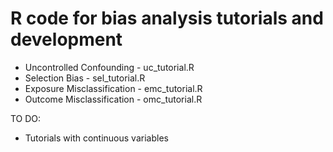 # R code for bias analysis tutorials and development

* Uncontrolled Confounding - uc_tutorial.R
* Selection Bias - sel_tutorial.R
* Exposure Misclassification - emc_tutorial.R
* Outcome Misclassification - omc_tutorial.R

TO DO:
* Tutorials with continuous variables

